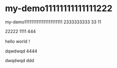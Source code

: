 # my-demo11111111111111222
my-demo1111111111111111111111
2333333333
33
11

22222
1111
444

hello world！

dqwdwqd
4444

dwqdwqd
ddd
